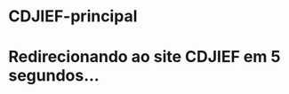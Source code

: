 <html>
    <head>
        <meta http-equiv="refresh" content="3;url=https://cdjief.webnode.page/s" />
    </head>
    <body>
        <h1>CDJIEF-principal</h1>
    </body>
    <body>
    <h1>Redirecionando ao site CDJIEF em 5 segundos...</h1>
    </body>
</html>
